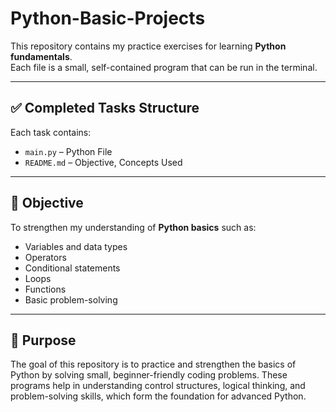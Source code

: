 # Python-Basic-Projects

This repository contains my practice exercises for learning **Python fundamentals**.  
Each file is a small, self-contained program that can be run in the terminal.

---

## ✅ Completed Tasks Structure

Each task contains:
- `main.py` – Python File
- `README.md` – Objective, Concepts Used

---

## 📌 Objective
To strengthen my understanding of **Python basics** such as:
- Variables and data types
- Operators
- Conditional statements
- Loops
- Functions
- Basic problem-solving

---

## 🎯 Purpose
The goal of this repository is to practice and strengthen the basics of Python by solving small, beginner-friendly coding problems. These programs help in understanding control structures, logical thinking, and problem-solving skills, which form the foundation for advanced Python.
